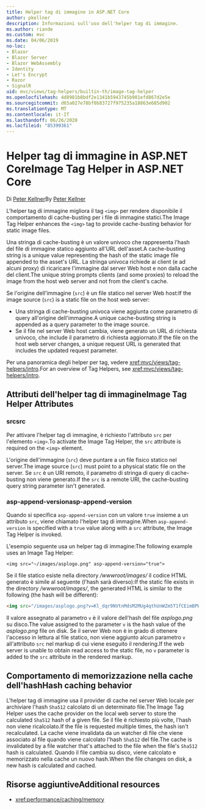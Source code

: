 ```yaml
---
title: Helper tag di immagine in ASP.NET Core
author: pkellner
description: Informazioni sull'uso dell'helper tag di immagine.
ms.author: riande
ms.custom: mvc
ms.date: 04/06/2019
no-loc:
- Blazor
- Blazor Server
- Blazor WebAssembly
- Identity
- Let's Encrypt
- Razor
- SignalR
uid: mvc/views/tag-helpers/builtin-th/image-tag-helper
ms.openlocfilehash: 4d8981b8bdf2e1341b5943745b901efd867d2e5e
ms.sourcegitcommit: d65a027e78bf0b83727f975235a18863e685d902
ms.translationtype: MT
ms.contentlocale: it-IT
ms.lasthandoff: 06/26/2020
ms.locfileid: "85399361"
---
```

# <a name="image-tag-helper-in-aspnet-core"></a><span data-ttu-id="e657e-103">Helper tag di immagine in ASP.NET Core</span><span class="sxs-lookup"><span data-stu-id="e657e-103">Image Tag Helper in ASP.NET Core</span></span>

<span data-ttu-id="e657e-104">Di [Peter Kellner](https://peterkellner.net)</span><span class="sxs-lookup"><span data-stu-id="e657e-104">By [Peter Kellner](https://peterkellner.net)</span></span>

<span data-ttu-id="e657e-105">L'helper tag di immagine migliora il tag `<img>` per rendere disponibile il comportamento di cache-busting per i file di immagine statici.</span><span class="sxs-lookup"><span data-stu-id="e657e-105">The Image Tag Helper enhances the `<img>` tag to provide cache-busting behavior for static image files.</span></span>

<span data-ttu-id="e657e-106">Una stringa di cache-busting è un valore univoco che rappresenta l'hash del file di immagine statico aggiunto all'URL dell'asset.</span><span class="sxs-lookup"><span data-stu-id="e657e-106">A cache-busting string is a unique value representing the hash of the static image file appended to the asset's URL.</span></span> <span data-ttu-id="e657e-107">La stringa univoca richiede ai client (e ad alcuni proxy) di ricaricare l'immagine dal server Web host e non dalla cache del client.</span><span class="sxs-lookup"><span data-stu-id="e657e-107">The unique string prompts clients (and some proxies) to reload the image from the host web server and not from the client's cache.</span></span>

<span data-ttu-id="e657e-108">Se l'origine dell'immagine (`src`) è un file statico nel server Web host:</span><span class="sxs-lookup"><span data-stu-id="e657e-108">If the image source (`src`) is a static file on the host web server:</span></span>

* <span data-ttu-id="e657e-109">Una stringa di cache-busting univoca viene aggiunta come parametro di query all'origine dell'immagine.</span><span class="sxs-lookup"><span data-stu-id="e657e-109">A unique cache-busting string is appended as a query parameter to the image source.</span></span>
* <span data-ttu-id="e657e-110">Se il file nel server Web host cambia, viene generato un URL di richiesta univoco, che include il parametro di richiesta aggiornato.</span><span class="sxs-lookup"><span data-stu-id="e657e-110">If the file on the host web server changes, a unique request URL is generated that includes the updated request parameter.</span></span>

<span data-ttu-id="e657e-111">Per una panoramica degli helper per tag, vedere <xref:mvc/views/tag-helpers/intro>.</span><span class="sxs-lookup"><span data-stu-id="e657e-111">For an overview of Tag Helpers, see <xref:mvc/views/tag-helpers/intro>.</span></span>

## <a name="image-tag-helper-attributes"></a><span data-ttu-id="e657e-112">Attributi dell'helper tag di immagine</span><span class="sxs-lookup"><span data-stu-id="e657e-112">Image Tag Helper Attributes</span></span>

### <a name="src"></a><span data-ttu-id="e657e-113">src</span><span class="sxs-lookup"><span data-stu-id="e657e-113">src</span></span>

<span data-ttu-id="e657e-114">Per attivare l'helper tag di immagine, è richiesto l'attributo `src` per l'elemento `<img>`.</span><span class="sxs-lookup"><span data-stu-id="e657e-114">To activate the Image Tag Helper, the `src` attribute is required on the `<img>` element.</span></span>

<span data-ttu-id="e657e-115">L'origine dell'immagine (`src`) deve puntare a un file fisico statico nel server.</span><span class="sxs-lookup"><span data-stu-id="e657e-115">The image source (`src`) must point to a physical static file on the server.</span></span> <span data-ttu-id="e657e-116">Se `src` è un URI remoto, il parametro di stringa di query di cache-busting non viene generato.</span><span class="sxs-lookup"><span data-stu-id="e657e-116">If the `src` is a remote URI, the cache-busting query string parameter isn't generated.</span></span>

### <a name="asp-append-version"></a><span data-ttu-id="e657e-117">asp-append-version</span><span class="sxs-lookup"><span data-stu-id="e657e-117">asp-append-version</span></span>

<span data-ttu-id="e657e-118">Quando si specifica `asp-append-version` con un valore `true` insieme a un attributo `src`, viene chiamato l'helper tag di immagine.</span><span class="sxs-lookup"><span data-stu-id="e657e-118">When `asp-append-version` is specified with a `true` value along with a `src` attribute, the Image Tag Helper is invoked.</span></span>

<span data-ttu-id="e657e-119">L'esempio seguente usa un helper tag di immagine:</span><span class="sxs-lookup"><span data-stu-id="e657e-119">The following example uses an Image Tag Helper:</span></span>

```cshtml
<img src="~/images/asplogo.png" asp-append-version="true">
```

<span data-ttu-id="e657e-120">Se il file statico esiste nella directory */wwwroot/images/* il codice HTML generato è simile al seguente (l'hash sarà diverso):</span><span class="sxs-lookup"><span data-stu-id="e657e-120">If the static file exists in the directory */wwwroot/images/*, the generated HTML is similar to the following (the hash will be different):</span></span>

```html
<img src="/images/asplogo.png?v=Kl_dqr9NVtnMdsM2MUg4qthUnWZm5T1fCEimBPWDNgM">
```

<span data-ttu-id="e657e-121">Il valore assegnato al parametro `v` è il valore dell'hash del file *asplogo.png* su disco.</span><span class="sxs-lookup"><span data-stu-id="e657e-121">The value assigned to the parameter `v` is the hash value of the *asplogo.png* file on disk.</span></span> <span data-ttu-id="e657e-122">Se il server Web non è in grado di ottenere l'accesso in lettura al file statico, non viene aggiunto alcun parametro `v` all'attributo `src` nel markup di cui viene eseguito il rendering.</span><span class="sxs-lookup"><span data-stu-id="e657e-122">If the web server is unable to obtain read access to the static file, no `v` parameter is added to the `src` attribute in the rendered markup.</span></span>

## <a name="hash-caching-behavior"></a><span data-ttu-id="e657e-123">Comportamento di memorizzazione nella cache dell'hash</span><span class="sxs-lookup"><span data-stu-id="e657e-123">Hash caching behavior</span></span>

<span data-ttu-id="e657e-124">L'helper tag di immagine usa il provider di cache nel server Web locale per archiviare l'hash `Sha512` calcolato di un determinato file.</span><span class="sxs-lookup"><span data-stu-id="e657e-124">The Image Tag Helper uses the cache provider on the local web server to store the calculated `Sha512` hash of a given file.</span></span> <span data-ttu-id="e657e-125">Se il file è richiesto più volte, l'hash non viene ricalcolato.</span><span class="sxs-lookup"><span data-stu-id="e657e-125">If the file is requested multiple times, the hash isn't recalculated.</span></span> <span data-ttu-id="e657e-126">La cache viene invalidata da un watcher di file che viene associato al file quando viene calcolato l'hash `Sha512` del file.</span><span class="sxs-lookup"><span data-stu-id="e657e-126">The cache is invalidated by a file watcher that's attached to the file when the file's `Sha512` hash is calculated.</span></span> <span data-ttu-id="e657e-127">Quando il file cambia su disco, viene calcolato e memorizzato nella cache un nuovo hash.</span><span class="sxs-lookup"><span data-stu-id="e657e-127">When the file changes on disk, a new hash is calculated and cached.</span></span>

## <a name="additional-resources"></a><span data-ttu-id="e657e-128">Risorse aggiuntive</span><span class="sxs-lookup"><span data-stu-id="e657e-128">Additional resources</span></span>

* <xref:performance/caching/memory>
